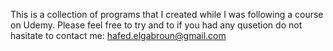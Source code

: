 This is a collection of programs that I created while I was following a course on Udemy. Please feel free to try 
and to if you had any qusetion do not hasitate to contact me: hafed.elgabroun@gmail.com
